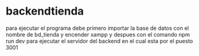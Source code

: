 # backendtienda


para ejecutar el programa  debe primero importar la base de datos con el nombre de bd_tienda y encender xampp
y despues con el comando npm run dev para ejecutar el servidor del backend en el cual esta por el puesto 3001
